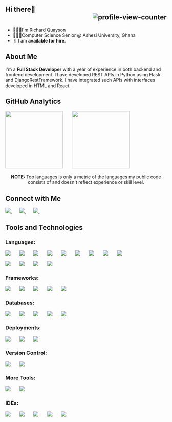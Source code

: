 <h2 align="left"> 
    Hi there👋 
    &nbsp; &nbsp; &nbsp; &nbsp; &nbsp; &nbsp; &nbsp; &nbsp; &nbsp;
    &nbsp; &nbsp; &nbsp; &nbsp; &nbsp; &nbsp; &nbsp; &nbsp; &nbsp;
    &nbsp; &nbsp; &nbsp; &nbsp; &nbsp; &nbsp; &nbsp; &nbsp; &nbsp;
    &nbsp; &nbsp; &nbsp; &nbsp; &nbsp; &nbsp; &nbsp; &nbsp; &nbsp;
    &nbsp; &nbsp; &nbsp; &nbsp; &nbsp; &nbsp; &nbsp; &nbsp; &nbsp;
    &nbsp; &nbsp; &nbsp; &nbsp; &nbsp; &nbsp; &nbsp; &nbsp; &nbsp;
    <img style="float: right;" src="https://komarev.com/ghpvc/?username=Richard-Quayson&color=71c7ec&style=flat" alt="profile-view-counter"/>
</h2>


* 👨🏻‍💻I'm Richard Quayson
* 👩🏼‍🎓Computer Science Senior @ Ashesi University, Ghana
* ✌︎︎ I am **available for hire**. 


## About Me
<p>
    I'm a <b>Full Stack Developer</b> with a year of experience in both backend and frontend development. I have developed REST APIs in Python using Flask and DjangoRestFramework. I have integrated such APIs with interfaces developed in HTML and React.
</p>


## GitHub Analytics

<p>
<img height="180em" src="https://github-readme-stats-eight-theta.vercel.app/api?username=Richard-Quayson&title_color=9925be&text_color=2596be&bg_color=041014&show_icons=true&theme=algolia&include_all_commits=true&count_private=true"/>
&nbsp; &nbsp; &nbsp;
<img height="180em" src="https://github-readme-stats.vercel.app/api/top-langs/?username=Richard-Quayson&title_color=9925be&text_color=2596be&bg_color=041014&layout=compact&langs_count=8&theme=algolia"/>
</p>

<p align="center">
    <b>NOTE:</b> 
    Top languages is only a metric of the languages my public code consists of and doesn't reflect experience or skill level.
<p>


## Connect with Me

<p>
    <a href="https://richard-quayson.github.io/">
        <img src="https://img.shields.io/badge/-Richard Quayson-3423A6?style=flat&logo=Github&logoColor=white"/>
    </a>
    &nbsp; &nbsp; &nbsp;
    <a href="https://www.linkedin.com/in/richard-quayson/">
        <img src="https://img.shields.io/badge/-Richard Quayson-0077B5?style=flat&logo=Linkedin&logoColor=white"/>
    </a>
    &nbsp; &nbsp; &nbsp;
    <a href="mailto:richard.quayson80@gmail.com">
        <img src="https://img.shields.io/badge/-richard.quayson80@gmail.com-D14836?style=flat&logo=Gmail&logoColor=white"/>
    </a>
    &nbsp; &nbsp; &nbsp;
</p>



## Tools and Technologies

<h3 align="left"> Languages: </h3>
<p>
    <img src="https://skillicons.dev/icons?i=py"/>
    &nbsp; &nbsp; &nbsp;
    <img src="https://skillicons.dev/icons?i=java"/>
    &nbsp; &nbsp; &nbsp;
    <img src="https://skillicons.dev/icons?i=cpp"/>
    &nbsp; &nbsp; &nbsp;
    <img src="https://skillicons.dev/icons?i=c"/>
    &nbsp; &nbsp; &nbsp;
    <img src="https://skillicons.dev/icons?i=js"/>
    &nbsp; &nbsp; &nbsp;
    <img src="https://skillicons.dev/icons?i=php"/>
    &nbsp; &nbsp; &nbsp;
    <img src="https://skillicons.dev/icons?i=r"/>
    &nbsp; &nbsp; &nbsp;
    <img src="https://skillicons.dev/icons?i=regex"/>
    &nbsp; &nbsp; &nbsp;
    <img src="https://skillicons.dev/icons?i=dart"/>
    &nbsp; &nbsp; &nbsp;
</p>

<p>
    <img src="https://skillicons.dev/icons?i=html"/>
    &nbsp; &nbsp; &nbsp;
    <img src="https://skillicons.dev/icons?i=css"/>
    &nbsp; &nbsp; &nbsp;
    <img src="https://skillicons.dev/icons?i=tailwind"/>
    &nbsp; &nbsp; &nbsp;
    <img src="https://skillicons.dev/icons?i=bootstrap"/>
    &nbsp; &nbsp; &nbsp;
</p>


<h3 align="left"> Frameworks: </h3>
<p>
    <img src="https://skillicons.dev/icons?i=django"/>
    &nbsp; &nbsp; &nbsp;
    <img src="https://skillicons.dev/icons?i=flask"/>
    &nbsp; &nbsp; &nbsp;
    <img src="https://skillicons.dev/icons?i=react"/>
    &nbsp; &nbsp; &nbsp;
    <img src="https://skillicons.dev/icons?i=flutter"/>
    &nbsp; &nbsp; &nbsp;
    <img src="https://skillicons.dev/icons?i=spring"/>
    &nbsp; &nbsp; &nbsp;
</p>

<h3 align="left"> Databases: </h3>
<p>
    <img src="https://skillicons.dev/icons?i=mysql"/>
    &nbsp; &nbsp; &nbsp;
    <img src="https://skillicons.dev/icons?i=postgresql"/>
    &nbsp; &nbsp; &nbsp;
    <img src="https://skillicons.dev/icons?i=sqlite"/>
    &nbsp; &nbsp; &nbsp;
    <img src="https://skillicons.dev/icons?i=mongodb"/>
    &nbsp; &nbsp; &nbsp;
    <img src="https://skillicons.dev/icons?i=firebase"/>
    &nbsp; &nbsp; &nbsp;
</p>

<h3 align="left"> Deployments: </h3>
<p>
    <img src="https://skillicons.dev/icons?i=docker"/>
    &nbsp; &nbsp; &nbsp;
    <img src="https://skillicons.dev/icons?i=kubernetes"/>
    &nbsp; &nbsp; &nbsp;
    <img src="https://skillicons.dev/icons?i=gcp"/>
    &nbsp; &nbsp; &nbsp;
</p>

<h3 align="left"> Version Control: </h3>
<p>
    <img src="https://skillicons.dev/icons?i=git"/>
    &nbsp; &nbsp; &nbsp;
    <img src="https://skillicons.dev/icons?i=github"/>
    &nbsp; &nbsp; &nbsp;
</p>

<h3 align="left"> More Tools: </h3>

<p>
    <img src="https://skillicons.dev/icons?i=postman"/>
    &nbsp; &nbsp; &nbsp;
    <img src="https://skillicons.dev/icons?i=figma"/>
    &nbsp; &nbsp; &nbsp;
</p>

<h3 align="left"> IDEs: </h3>
<p>
    <img src="https://skillicons.dev/icons?i=vscode"/>
    &nbsp; &nbsp; &nbsp;
    <img src="https://skillicons.dev/icons?i=visualstudio"/>
    &nbsp; &nbsp; &nbsp;
    <img src="https://skillicons.dev/icons?i=pycharm"/>
    &nbsp; &nbsp; &nbsp;
    <img src="https://skillicons.dev/icons?i=clion"/>
    &nbsp; &nbsp; &nbsp;
    <img src="https://skillicons.dev/icons?i=anaconda"/>
    &nbsp; &nbsp; &nbsp;
</p>